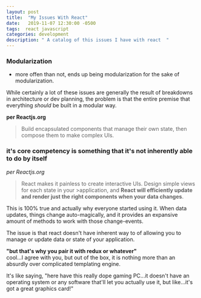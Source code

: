 ```yaml
---
layout: post
title:  "My Issues With React"
date:   2019-11-07 12:30:00 -0500
tags:  react javascript 
categories: development
description: " A catalog of this issues I have with react  "
---
```




### Modularization 

- more offen than not, ends up being modularization for the sake of modularization.

While certainly a lot of these issues are generally the result of breakdowns in architecture or dev planning, the problem is that the entire premise that everything _should_ be built in a modular way. 


__per Reactjs.org__
>Build encapsulated components that manage their own state, then compose them to make complex UIs.

### it's core competency is something that it's not inherently able to do by itself

_per Reactjs.org_
>React makes it painless to create interactive UIs. Design simple views for each state in your >application, and **React will efficiently update and render just the right components when your data changes**.

This is 100% true and actually why everyone started using it.  When data updates, things change auto-magically, and it provides an expansive amount of methods to work with those change-events. 

The issue is that react doesn't have inherent way to of allowing you to manage or update data or state of your application. 


__"but that's why you pair it with redux or whatever"__  
cool...I agree with you, but out of the box, it is nothing more than an absurdly over complicated templating engine. 

It's like saying, "here have this really dope gaming PC...it doesn't have an operating system or any software that'll let you actually use it, but like...it's got a great graphics card!"